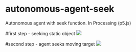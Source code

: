 # autonomous-agent-seek
Autonomous agent with seek function. In Processing (p5.js)

#first step - seeking static object
<img src = "https://media.giphy.com/media/d31wepNxHspTPNNC/giphy.gif"/>

#second step - agent seeks moving target
<img src ="https://media.giphy.com/media/26hitrnZPss9HURXi/giphy.gif"/>